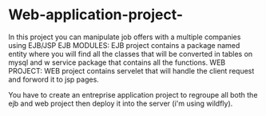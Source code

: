 # Web-application-project-
In this project you can manipulate job offers with a multiple companies using EJB/JSP
EJB MODULES:
EJB project contains a package named entity where you will find all the classes that will be converted in tables on mysql
and w service package that contains all the functions.
WEB PROJECT:
WEB project contains servelet that will handle the client request and forword it to jsp pages.

You have to create an entreprise application project to regroupe all both the ejb and web project then deploy it into the server (i'm using wildfly).
